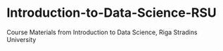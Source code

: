 # Introduction-to-Data-Science-RSU
Course Materials from Introduction to Data Science, Riga Stradins University
